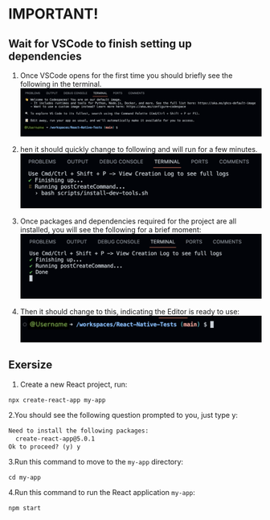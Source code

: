 # IMPORTANT!
## Wait for VSCode to finish setting up dependencies

1. Once VSCode opens for the first time you should briefly see the following in the terminal. 
![](startupImages/1st_step.png)

2. hen it should quickly change to following and will run for a few minutes.
![](startupImages/2nd_step.png)

3. Once packages and dependencies required for the project are all installed, you will see the following for a brief moment:
![](startupImages/3rd_step.png)


4. Then it should change to this, indicating the Editor is ready to use:
![](startupImages/4th_step.png)

## Exersize 

1. Create a new React project, run:
```shell
npx create-react-app my-app
```
2.You should see the following question prompted to you, just type y:

```shell
Need to install the following packages:
  create-react-app@5.0.1
Ok to proceed? (y) y
```
3.Run this command to move to the `my-app` directory:
```shell
cd my-app
```
4.Run this command to run the React application `my-app`:
```shell
npm start
```
